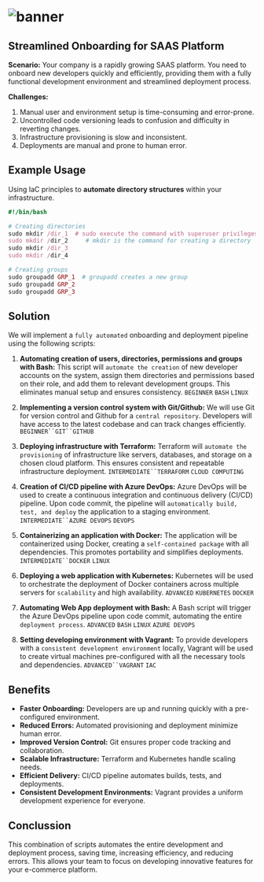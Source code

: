 # ![banner](https://github.com/AleMorales9011/FORGE-OPS/blob/main/src/images/Forge-ops%20banner.jpg)

## Streamlined Onboarding for SAAS Platform

**Scenario:** Your company is a rapidly growing SAAS platform. You need to onboard new developers quickly and efficiently, providing them with a fully functional development environment and streamlined deployment process.

**Challenges:**

1. Manual user and environment setup is time-consuming and error-prone.
2. Uncontrolled code versioning leads to confusion and difficulty in reverting changes.
3. Infrastructure provisioning is slow and inconsistent.
4. Deployments are manual and prone to human error.

## Example Usage

Using IaC principles to **automate directory structures** within your infrastructure.

```ruby
#!/bin/bash

# Creating directories
sudo mkdir /dir_1  # sudo execute the command with superuser privileges
sudo mkdir /dir_2     # mkdir is the command for creating a directory
sudo mkdir /dir_3
sudo mkdir /dir_4

# Creating groups
sudo groupadd GRP_1  # groupadd creates a new group
sudo groupadd GRP_2
sudo groupadd GRP_3

```

## Solution

We will implement a ```fully automated``` onboarding and deployment pipeline using the following scripts:

1. **Automating creation of users, directories, permissions and groups with Bash:**
This script will ```automate the creation``` of new developer accounts on the system, assign them directories and permissions based on their role, and add them to relevant development groups. This eliminates manual setup and ensures consistency.
`BEGINNER` `BASH` `LINUX`

2. **Implementing a version control system with Git/Github:**
We will use Git for version control and Github for a ```central repository```. Developers will have access to the latest codebase and can track changes efficiently.
`BEGINNER``GIT``GITHUB`

3. **Deploying infrastructure with Terraform:**
Terraform will ```automate the provisioning``` of infrastructure like servers, databases, and storage on a chosen cloud platform. This ensures consistent and repeatable infrastructure deployment.
`INTERMEDIATE``TERRAFORM` `CLOUD COMPUTING`

4. **Creation of CI/CD pipeline with Azure DevOps:**
Azure DevOps will be used to create a continuous integration and continuous delivery (CI/CD) pipeline. Upon code commit, the pipeline will ```automatically build, test, and deploy``` the application to a staging environment.
`INTERMEDIATE``AZURE DEVOPS` `DEVOPS`

5. **Containerizing an application with Docker:**
The application will be containerized using Docker, creating a ```self-contained package``` with all dependencies. This promotes portability and simplifies deployments.
`INTERMEDIATE``DOCKER` `LINUX`

6. **Deploying a web application with Kubernetes:**
Kubernetes will be used to orchestrate the deployment of Docker containers across multiple servers for ```scalability``` and high availability.
`ADVANCED` `KUBERNETES` `DOCKER`

7. **Automating Web App deployment with Bash:**
A Bash script will trigger the Azure DevOps pipeline upon code commit, automating the entire ```deployment process```.
`ADVANCED` `BASH` `LINUX` `AZURE DEVOPS`

8. **Setting developing environment with Vagrant:**
To provide developers with a ```consistent development environment``` locally, Vagrant will be used to create virtual machines pre-configured with all the necessary tools and dependencies.
`ADVANCED``VAGRANT` `IAC`

## Benefits

* **Faster Onboarding:** Developers are up and running quickly with a pre-configured environment.
* **Reduced Errors:** Automated provisioning and deployment minimize human error.
* **Improved Version Control:** Git ensures proper code tracking and collaboration.
* **Scalable Infrastructure:** Terraform and Kubernetes handle scaling needs.
* **Efficient Delivery:** CI/CD pipeline automates builds, tests, and deployments.
* **Consistent Development Environments:** Vagrant provides a uniform development experience for everyone.

## Conclussion

This combination of scripts automates the entire development and deployment process, saving time, increasing efficiency, and reducing errors. This allows your team to focus on developing innovative features for your e-commerce platform.
